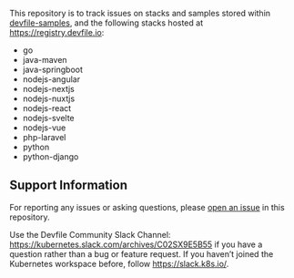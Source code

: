 This repository is to track issues on stacks and samples stored within [devfile-samples](https://github.com/devfile-samples), and the following stacks hosted at https://registry.devfile.io:
- go
- java-maven
- java-springboot 
- nodejs-angular
- nodejs-nextjs
- nodejs-nuxtjs
- nodejs-react
- nodejs-svelte
- nodejs-vue
- php-laravel
- python
- python-django


## Support Information

For reporting any issues or asking questions, please [open an issue](https://github.com/devfile-samples/devfile-support/issues/new?assignees=&labels=&template=issue_template.md&title=) in this repository.

Use the Devfile Community Slack Channel: https://kubernetes.slack.com/archives/C02SX9E5B55 if you have a question rather than a bug or feature request.
If you haven’t joined the Kubernetes workspace before, follow https://slack.k8s.io/.